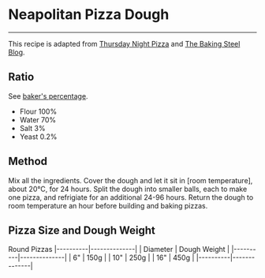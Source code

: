 # Neapolitan Pizza Dough

---
This recipe is adapted from [Thursday Night Pizza](https://www.thursdaynightpizza.com/neapolitan-pizza-dough/) and [The Baking Steel Blog](https://bakingsteel.com/blogs/news/72-hour-pizza-dough).

## Ratio
See [baker's percentage](bakers-percentage).
* Flour 100%
* Water 70%
* Salt 3%
* Yeast 0.2%

## Method
Mix all the ingredients. Cover the dough and let it sit in [room temperature], about 20&deg;C, for 24 hours. Split the dough into smaller balls, each to make one pizza, and refrigiate for an additional 24-96 hours. Return the dough to room temperature an hour before building and baking pizzas.

## Pizza Size and Dough Weight
Round Pizzas
|----------|--------------|
| Diameter | Dough Weight |
|----------|--------------|
| 6"       | 150g         |
| 10" | 250g |
| 16" | 450g |
|----------|--------------|